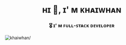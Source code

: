 <h1 align="center">ʜɪ 👋, ɪ' ᴍ ᴋʜᴀɪᴡʜᴀɴ</h1>
<h3 align="center">🎖️ ɪ' ᴍ ꜰᴜʟʟ-ꜱᴛᴀᴄᴋ ᴅᴇᴠᴇʟᴏᴘᴇʀ </h3>

<p align="left"> <img src=https://komarev.com/ghpvc/?username=khaiwhan alt=khaiwhan/> </p>
